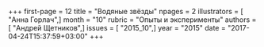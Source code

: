 +++
first-page = 12
title = "Водяные звёзды"
npages = 2
illustrators = [ "Анна Горлач",]
month = "10"
rubric = "Опыты и эксперименты"
authors = [ "Андрей Щетников",]
issues = [ "2015_10",]
year = "2015"
date = "2017-04-24T15:37:59+03:00"
+++

